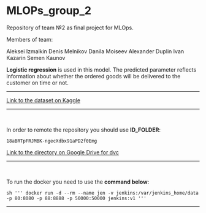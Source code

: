 # MLOPs_group_2

Repository of team №2 as final project for MLOps.

Members of team: 

Aleksei Izmalkin
Denis Melnikov
Danila Moiseev
Alexander Duplin
Ivan Kazarin
Semen Kaunov




**Logistic regression** is used in this model. 
The predicted parameter reflects information about whether the ordered goods will be delivered to the customer on time or not.

----------------

[Link to the dataset on Kaggle](https://www.kaggle.com/datasets/poojakeer/e-commerce-dataset)

----------------

<br />

 In order to remote the repository you should use **ID_FOLDER**:
 
    18aBRTpFRJMBK-ngecXdbx91aPD2f0Emg
    
[Link to the directory on Google Drive for dvc](https://drive.google.com/drive/folders/18aBRTpFRJMBK-ngecXdbx91aPD2f0Emg?usp=sharing)

----------------

<br />

To run the docker you need to use the **command below**:


    sh ''' docker run -d --rm --name jen -v jenkins:/var/jenkins_home/data -p 80:8080 -p 88:8888 -p 50000:50000 jenkins:v1 '''
----------------
